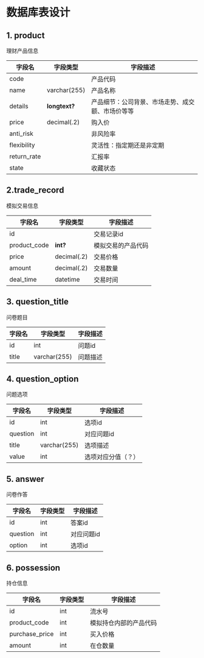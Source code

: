 # 数据库表设计

## 1. product

理财产品信息

| 字段名         | 字段类型          | 字段描述                     |
|-------------|---------------|--------------------------|
| code        |               | 产品代码                     |
| name        | varchar(255)  | 产品名称                     |
| details     | **longtext?** | 产品细节：公司背景、市场走势、成交额、市场价等等 |
| price       | decimal(.2)   | 购入价                      |
| anti_risk   |               | 非风险率                     |
| flexibility |               | 灵活性：指定期还是非定期             |
| return_rate |               | 汇报率                      |
| state       |               | 收藏状态                     |

## 2.trade_record

模拟交易信息

| 字段名          | 字段类型        | 字段描述      |
|--------------|-------------|-----------|
| id           |             | 交易记录id    |
| product_code | **int?**    | 模拟交易的产品代码 |
| price        | decimal(.2) | 交易价格      |
| amount       | decimal(.2) | 交易数量      |
| deal_time    | datetime    | 交易时间      |

## 3. question_title

问卷题目

| 字段名   | 字段类型         | 字段描述 |
|-------|--------------|------|
| id    | int          | 问题id |
| title | varchar(255) | 问题描述 |

## 4. question_option

问题选项

| 字段名      | 字段类型         | 字段描述      |
|----------|--------------|-----------|
| id       | int          | 选项id      |
| question | int          | 对应问题id    |
| title    | varchar(255) | 选项描述      |
| value    | int          | 选项对应分值（？） |

## 5. answer

问卷作答

| 字段名      | 字段类型 | 字段描述   |
|----------|------|--------|
| id       | int  | 答案id   |
| question | int  | 对应问题id |
| option   | int  | 选项id   |

## 6. possession

持仓信息

| 字段名            | 字段类型 | 字段描述        |
|----------------|------|-------------|
| id             | int  | 流水号         |
| product_code   | int  | 模拟持仓内部的产品代码 |
| purchase_price | int  | 买入价格        |
| amount         | int  | 在仓数量        |
